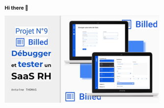 ### Hi there 👋

![alt text](https://github.com/antoineThomasCode/AntoineThomas_9_18022022/blob/main/billed-app/Billed-app-FR-Front/readme.jpg)
<!--
**antoineThomasCode/antoineThomasCode** is a ✨ _special_ ✨ repository because its `README.md` (this file) appears on your GitHub profile.

Here are some ideas to get you started:

- 🔭 I’m currently working on ...
- 🌱 I’m currently learning ...
- 👯 I’m looking to collaborate on ...
- 🤔 I’m looking for help with ...
- 💬 Ask me about ...
- 📫 How to reach me: ...
- 😄 Pronouns: ...
- ⚡ Fun fact: ...
-->

